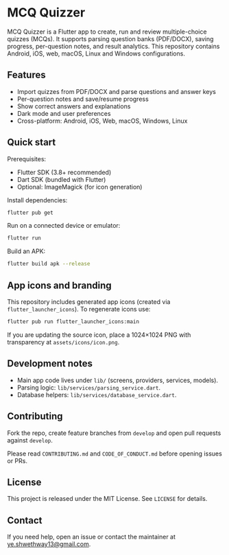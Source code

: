 # MCQ Quizzer

MCQ Quizzer is a Flutter app to create, run and review multiple-choice quizzes (MCQs). It supports parsing question banks (PDF/DOCX), saving progress, per-question notes, and result analytics. This repository contains Android, iOS, web, macOS, Linux and Windows configurations.

## Features
- Import quizzes from PDF/DOCX and parse questions and answer keys
- Per-question notes and save/resume progress
- Show correct answers and explanations
- Dark mode and user preferences
- Cross-platform: Android, iOS, Web, macOS, Windows, Linux

## Quick start

Prerequisites:
- Flutter SDK (3.8+ recommended)
- Dart SDK (bundled with Flutter)
- Optional: ImageMagick (for icon generation)

Install dependencies:

```bash
flutter pub get
```

Run on a connected device or emulator:

```bash
flutter run
```

Build an APK:

```bash
flutter build apk --release
```

## App icons and branding
This repository includes generated app icons (created via `flutter_launcher_icons`). To regenerate icons use:

```bash
flutter pub run flutter_launcher_icons:main
```

If you are updating the source icon, place a 1024×1024 PNG with transparency at `assets/icons/icon.png`.

## Development notes
- Main app code lives under `lib/` (screens, providers, services, models).
- Parsing logic: `lib/services/parsing_service.dart`.
- Database helpers: `lib/services/database_service.dart`.

## Contributing
Fork the repo, create feature branches from `develop` and open pull requests against `develop`.

Please read `CONTRIBUTING.md` and `CODE_OF_CONDUCT.md` before opening issues or PRs.

## License
This project is released under the MIT License. See `LICENSE` for details.

## Contact
If you need help, open an issue or contact the maintainer at ye.shwethway13@gmail.com.
